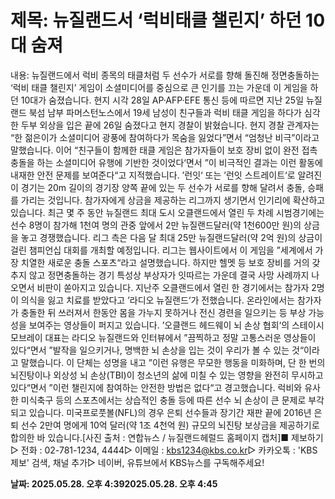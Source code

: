 # **제목: 뉴질랜드서 ‘럭비태클 챌린지’ 하던 10대 숨져**

  내용: 뉴질랜드에서 럭비 종목의 태클처럼 두 선수가 서로를 향해 돌진해 정면충돌하는 ‘럭비 태클 챌린지’ 게임이 소셜미디어를 중심으로 큰 인기를 끄는 가운데 이 게임을 하던 10대가 숨졌습니다. 현지 시각 28일 AP·AFP·EFE 통신 등에 따르면 지난 25일 뉴질랜드 북섬 남부 파머스턴노스에서 19세 남성이 친구들과 럭비 태클 게임을 하다가 심각한 두부 외상을 입은 끝에 26일 숨졌다고 현지 경찰이 밝혔습니다. 현지 경찰 관계자는 “한 젊은이가 소셜미디어 광풍에 참여하다가 목숨을 잃었다”면서 “엄청난 비극”이라고 말했습니다. 이어 “친구들이 함께한 태클 게임은 참가자들이 보호 장비 없이 완전 접촉 충돌을 하는 소셜미디어 유행에 기반한 것이었다‘면서 ”이 비극적인 결과는 이런 활동에 내재한 안전 문제를 보여준다“고 지적했습니다. ’런잇‘ 또는 ’런잇 스트레이트‘로 알려진 이 경기는 20m 길이의 경기장 양쪽 끝에 있는 두 선수가 서로를 향해 달려서 충돌, 승패를 가리는 것입니다. 참가자에게 상금을 제공하는 리그까지 생기면서 인기리에 확산하고 있습니다. 최근 몇 주 동안 뉴질랜드 최대 도시 오클랜드에서 열린 두 차례 시범경기에는 선수 8명이 참가해 1천여 명의 관중 앞에서 2만 뉴질랜드달러(약 1천600만 원)의 상금을 놓고 경쟁했습니다. 리그 측은 다음 달 최대 25만 뉴질랜드달러(약 2억 원)의 상금이 걸린 챔피언십 대회를 개최할 예정입니다. 리그는 웹사이트에서 이 게임을 ”세계에서 가장 치열한 새로운 충돌 스포츠“라고 설명했습니다. 하지만 헬멧 등 보호 장비를 거의 갖추지 않고 정면충돌하는 경기 특성상 부상자가 잇따르는 가운데 결국 사망 사례까지 나오면서 비판이 쏟아지고 있습니다. 지난주 오클랜드에서 열린 한 경기에서는 참가자 2명이 의식을 잃고 치료를 받았다고 ’라디오 뉴질랜드‘가 전했습니다. 온라인에서는 참가자가 충돌한 뒤 쓰러져서 한동안 몸을 가누지 못하거나 전신 경련을 일으키는 등 부상 가능성을 보여주는 영상들이 퍼지고 있습니다. ’오클랜드 헤드웨이 뇌 손상 협회‘의 스테이시 모브레이 대표는 라디오 뉴질랜드와 인터뷰에서 ”끔찍하고 정말 고통스러운 영상들이 있다“면서 ”발작을 일으키거나, 명백한 뇌 손상을 입는 것이 우리가 볼 수 있는 것“이라고 말했습니다. 이 단체는 성명을 내고 ”이런 유행은 무모한 행동을 미화하며, 단 한 번의 뇌진탕이나 외상성 뇌 손상(TBI)이 청소년의 삶에 미칠 수 있는 영향을 완전히 무시하고 있다“면서 ”이런 챌린지에 참여하는 안전한 방법은 없다“고 경고했습니다. 럭비와 유사한 미식축구 등의 스포츠에서는 상습적인 충돌 등에 따른 선수 뇌 손상이 큰 문제로 부각되고 있습니다. 미국프로풋볼(NFL)의 경우 은퇴 선수들과 장기간 재판 끝에 2016년 은퇴 선수 2만여 명에게 10억 달러(약 1조 4천억 원) 규모의 뇌진탕 보상금을 제공하기로 합의한 바 있습니다.[사진 출처 : 연합뉴스 / 뉴질랜드헤럴드 홈페이지 캡처]■ 제보하기▷ 전화 : 02-781-1234, 4444▷ 이메일 : kbs1234@kbs.co.kr▷ 카카오톡 : 'KBS제보' 검색, 채널 추가▷ 네이버, 유튜브에서 KBS뉴스를 구독해주세요!

  **날짜: 2025.05.28. 오후 4:392025.05.28. 오후 4:45**
